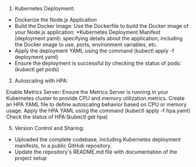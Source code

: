 1. Kubernetes Deployment:

* Dockerize the Node.js Application
* Build the Docker Image: Use the Dockerfile to build the Docker image of your Node.js application.
*Kubernetes Deployment Manifest (deployment.yaml): specifying details about the application, including the Docker image to use, ports,      environment variables, etc.
* Apply the deployment YAML using the command (kubectl apply -f deployment.yaml)
* Ensure the deployment is successful by checking the status of pods:(kubectl get pods)

2. Autoscaling with HPA:

Enable Metrics Server:
Ensure the Metrics Server is running in your Kubernetes cluster to provide CPU and memory utilization metrics.
Create an HPA YAML file to define autoscaling behavior based on CPU or memory usage.
Apply the HPA YAML using the command (kubectl apply -f hpa.yaml)
Check the status of HPA:(kubectl get hpa)

5. Version Control and Sharing:
* Uploaded the complete codebase, including Kubernetes deployment manifests, to a public GitHub repository.
* Update the repository's README.md file with documentation
  of the project setup
